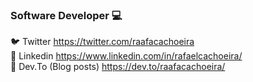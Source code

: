 ### Software Developer 💻

🐦 Twitter https://twitter.com/raafacachoeira <br>
💼 Linkedin https://www.linkedin.com/in/rafaelcachoeira/ <br>
🧾 Dev.To (Blog posts) https://dev.to/raafacachoeira/
